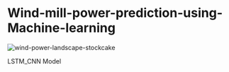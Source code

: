 # Wind-mill-power-prediction-using-Machine-learning
![wind-power-landscape-stockcake](https://github.com/user-attachments/assets/62f958c5-bd9e-4b34-b6f1-c5fedc470f45)

LSTM_CNN Model
